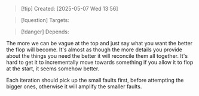 
>[!tip] Created: [2025-05-07 Wed 13:56]

>[!question] Targets: 

>[!danger] Depends: 

The more we can be vague at the top and just say what you want the better the flop will become. It's almost as though the more details you provide about the things you need the better it will reconcile them all together. It's hard to get it to incrementally move towards something if you allow it to flop at the start, it seems somehow better. 

Each iteration should pick up the small faults first, before attempting the bigger ones, otherwise it will amplify the smaller faults. 
